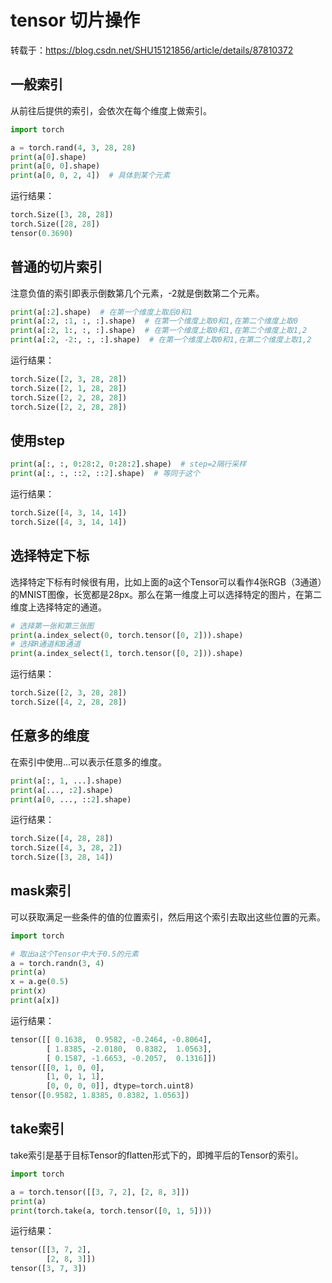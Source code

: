# tensor 切片操作

转载于：https://blog.csdn.net/SHU15121856/article/details/87810372

## 一般索引

从前往后提供的索引，会依次在每个维度上做索引。

```python
import torch

a = torch.rand(4, 3, 28, 28)
print(a[0].shape)
print(a[0, 0].shape)
print(a[0, 0, 2, 4])  # 具体到某个元素
```

运行结果：

```python
torch.Size([3, 28, 28])
torch.Size([28, 28])
tensor(0.3690)
```

## 普通的切片索引

注意负值的索引即表示倒数第几个元素，-2就是倒数第二个元素。

```python
print(a[:2].shape)  # 在第一个维度上取后0和1
print(a[:2, :1, :, :].shape)  # 在第一个维度上取0和1,在第二个维度上取0
print(a[:2, 1:, :, :].shape)  # 在第一个维度上取0和1,在第二个维度上取1,2
print(a[:2, -2:, :, :].shape)  # 在第一个维度上取0和1,在第二个维度上取1,2
```

运行结果：

```python
torch.Size([2, 3, 28, 28])
torch.Size([2, 1, 28, 28])
torch.Size([2, 2, 28, 28])
torch.Size([2, 2, 28, 28])
```

## 使用step

```python
print(a[:, :, 0:28:2, 0:28:2].shape)  # step=2隔行采样
print(a[:, :, ::2, ::2].shape)  # 等同于这个
```

运行结果：

```python
torch.Size([4, 3, 14, 14])
torch.Size([4, 3, 14, 14])
```

## 选择特定下标

选择特定下标有时候很有用，比如上面的a这个Tensor可以看作4张RGB（3通道）的MNIST图像，长宽都是28px。那么在第一维度上可以选择特定的图片，在第二维度上选择特定的通道。

```python
# 选择第一张和第三张图
print(a.index_select(0, torch.tensor([0, 2])).shape)
# 选择R通道和B通道
print(a.index_select(1, torch.tensor([0, 2])).shape)
```

运行结果：

```python
torch.Size([2, 3, 28, 28])
torch.Size([4, 2, 28, 28])
```

## 任意多的维度

在索引中使用...可以表示任意多的维度。

```python
print(a[:, 1, ...].shape)
print(a[..., :2].shape)
print(a[0, ..., ::2].shape)
```

运行结果：

```python
torch.Size([4, 28, 28])
torch.Size([4, 3, 28, 2])
torch.Size([3, 28, 14])
```

## mask索引

可以获取满足一些条件的值的位置索引，然后用这个索引去取出这些位置的元素。

```python
import torch

# 取出a这个Tensor中大于0.5的元素
a = torch.randn(3, 4)
print(a)
x = a.ge(0.5)
print(x)
print(a[x])
```

运行结果：

```python
tensor([[ 0.1638,  0.9582, -0.2464, -0.8064],
        [ 1.8385, -2.0180,  0.8382,  1.0563],
        [ 0.1587, -1.6653, -0.2057,  0.1316]])
tensor([[0, 1, 0, 0],
        [1, 0, 1, 1],
        [0, 0, 0, 0]], dtype=torch.uint8)
tensor([0.9582, 1.8385, 0.8382, 1.0563])
```

## take索引

take索引是基于目标Tensor的flatten形式下的，即摊平后的Tensor的索引。

```python
import torch

a = torch.tensor([[3, 7, 2], [2, 8, 3]])
print(a)
print(torch.take(a, torch.tensor([0, 1, 5])))
```

运行结果：

```python
tensor([[3, 7, 2],
        [2, 8, 3]])
tensor([3, 7, 3])
```